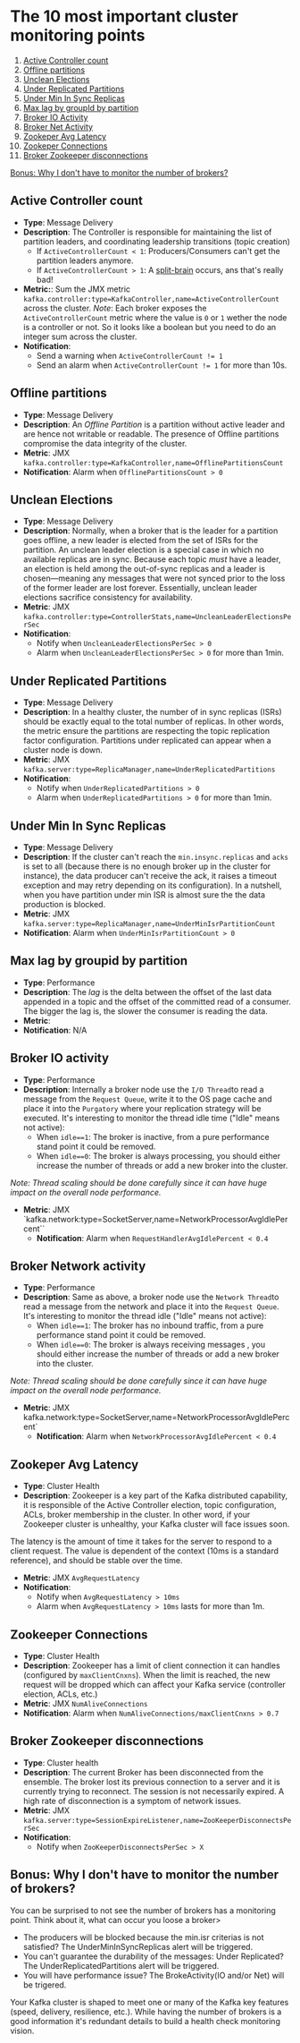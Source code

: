# The 10 most important cluster monitoring points

1. [Active Controller count](#active-controller-count)
2. [Offline partitions](#offline-partitions)
3. [Unclean Elections](#unclean-elections)
4. [Under Replicated Partitions](#under-replicated-partitions)
5. [Under Min In Sync Replicas](#under-min-in-sync-replicas)
6. [Max lag by groupId by partition](#max-lag-by-groupid-by-partition)
7. [Broker IO Activity](#broker-io-activity)
8. [Broker Net Activity](#broker-network-activity)
9. [Zookeper Avg Latency](#zookeeper-avg-latency)
10. [Zookeper Connections](#zookeeper-connections)
11. [Broker Zookeeper disconnections](#broker-zookeeper-disconnections)

[Bonus: Why I don't have to monitor the number of brokers?](#)

## Active Controller count
* **Type**: Message Delivery
* **Description**: The Controller is responsible for maintaining the list of partition leaders, and coordinating leadership transitions (topic creation)
  * If `ActiveControllerCount < 1`: Producers/Consumers can't get the partition leaders anymore.
  * If `ActiveControllerCount > 1`: A [split-brain](https://en.wikipedia.org/wiki/Split-brain_(computing)) occurs, ans that's really bad!
* **Metric:**: Sum the JMX metric `kafka.controller:type=KafkaController,name=ActiveControllerCount` across the cluster.
_Note_: Each broker exposes the `ActiveControllerCount` metric where the value is `0` or `1` wether the node is a controller or not. So it looks like a boolean but you need to do an integer sum across the cluster.
* **Notification**:
  * Send a warning when `ActiveControllerCount != 1`
  * Send an alarm when `ActiveControllerCount != 1` for more than 10s.

## Offline partitions
* **Type**: Message Delivery
* **Description**:  An _Offline Partition_ is a partition without active leader and are hence not writable or readable. The presence of Offline partitions compromise the data integrity of the cluster.
* **Metric**:  JMX `kafka.controller:type=KafkaController,name=OfflinePartitionsCount`
* **Notification**: Alarm when `OfflinePartitionsCount > 0`

## Unclean Elections
* **Type**: Message Delivery
* **Description**: Normally, when a broker that is the leader for a partition goes offline, a new leader is elected from the set of ISRs for the partition. An unclean leader election is a special case in which no available replicas are in sync. Because each topic _must_ have a leader, an election is held among the out-of-sync replicas and a leader is chosen—meaning any messages that were not synced prior to the loss of the former leader are lost forever. Essentially, unclean leader elections sacrifice consistency for availability.
* **Metric**:  JMX `kafka.controller:type=ControllerStats,name=UncleanLeaderElectionsPerSec`
* **Notification**:
  * Notify when `UncleanLeaderElectionsPerSec > 0`
  * Alarm when `UncleanLeaderElectionsPerSec > 0` for more than 1min.

## Under Replicated Partitions
* **Type**: Message Delivery
* **Description**: In a healthy cluster, the number of in sync replicas (ISRs) should be exactly equal to the total number of replicas. In other words, the metric ensure the partitions are respecting the topic replication factor configuration. Partitions under replicated can appear when a cluster node is down.
* **Metric**: JMX `kafka.server:type=ReplicaManager,name=UnderReplicatedPartitions`
* **Notification**:
  * Notify when `UnderReplicatedPartitions > 0`
  * Alarm when `UnderReplicatedPartitions > 0` for more than 1min.

## Under Min In Sync Replicas
* **Type**: Message Delivery
* **Description**:  If the cluster can't reach the `min.insync.replicas` and `acks` is set to all (because there is no enough broker up in the cluster for instance), the data producer can't receive the ack, it raises a timeout exception and may retry depending on its configuration). In a nutshell, when you have partition under min ISR is almost sure the the data production is blocked.
* **Metric**: JMX `kafka.server:type=ReplicaManager,name=UnderMinIsrPartitionCount`
* **Notification**: Alarm when `UnderMinIsrPartitionCount > 0`

## Max lag by groupid by partition
* **Type**: Performance
* **Description**: The _lag_ is the delta between the offset of the last data appended in a topic and the offset of the committed read of a consumer. The bigger the lag is, the slower the consumer is reading the data.
* **Metric**:
* **Notification**: N/A

## Broker IO activity
* **Type**: Performance
* **Description**: Internally a broker node use the `I/O Thread`to read a message from the `Request Queue`, write it to the OS page cache and place it into the `Purgatory` where your replication strategy will be executed. It's interesting to monitor the thread idle time ("Idle" means not active):
  * When `idle==1`: The broker is inactive, from a pure performance stand point it could be removed.
  * When `idle==0`: The broker is always processing, you should either increase the number of threads or add a new broker into the cluster.

_Note: Thread scaling should be done carefully since it can have huge impact on the overall node performance._
* **Metric**: JMX `kafka.network:type=SocketServer,name=NetworkProcessorAvgIdlePercent``
  *  **Notification**: Alarm when `RequestHandlerAvgIdlePercent < 0.4`

## Broker Network activity
* **Type**: Performance
* **Description**: Same as above, a broker node use the `Network Thread`to read a message from the network and place it into the `Request Queue`. It's interesting to monitor the thread idle ("Idle" means not active):
  * When `idle==1`: The broker has no inbound traffic, from a pure performance stand point it could be removed.
  * When `idle==0`: The broker is always receiving messages , you should either increase the number of threads or add a new broker into the cluster.

_Note: Thread scaling should be done carefully since it can have huge impact on the overall node performance._
* **Metric**: JMX kafka.network:type=SocketServer,name=NetworkProcessorAvgIdlePercent`
  *  **Notification**: Alarm when `NetworkProcessorAvgIdlePercent < 0.4`

## Zookeper Avg Latency
* **Type**: Cluster Health
* **Description**: Zookeeper is a key part of the Kafka distributed capability, it is responsible of the Active Controller election, topic configuration, ACLs, broker membership in the cluster. In other word, if your Zookeeper cluster is unhealthy, your Kafka cluster will face issues soon.

The latency is the amount of time it takes for the server to respond to a client request. The value is dependent of the context (10ms is a standard reference), and should be stable over the time.
* **Metric**: JMX `AvgRequestLatency`
* **Notification**:
  * Notify when `AvgRequestLatency > 10ms`
  * Alarm when `AvgRequestLatency > 10ms` lasts for more than 1m.

## Zookeeper Connections
* **Type**: Cluster Health
* **Description**: Zookeeper has a limit of client connection it can handles (configured by `maxClientCnxns`). When the limit is reached, the new request will be dropped which can affect your Kafka service (controller election, ACLs, etc.)
* **Metric**: JMX `NumAliveConnections`
* **Notification**:  Alarm when `NumAliveConnections/maxClientCnxns > 0.7`

## Broker Zookeeper disconnections
* **Type**: Cluster health
*  **Description**: The current Broker has been  disconnected from the ensemble. The broker lost its previous connection to a server and it is currently trying to reconnect. The session is not necessarily expired. A high rate of disconnection is a symptom of network issues.
* **Metric**: JMX `kafka.server:type=SessionExpireListener,name=ZooKeeperDisconnectsPerSec`
* **Notification**: 
  * Notify when `ZooKeeperDisconnectsPerSec > X`

## Bonus: Why I don't have to monitor the number of brokers?
You can be surprised to not see the number of brokers has a monitoring point. Think about it, what can occur you loose a broker>
* The producers will be blocked because the min.isr criterias is not satisfied? The UnderMinInSyncReplicas alert will be triggered.
* You can't guarantee the durability of the messages: Under Replicated? The UnderReplicatedPartitions alert will be triggered.
* You will have performance issue? The BrokeActivity(IO and/or Net) will be trigered.

Your Kafka cluster is shaped to meet one or many of the Kafka key features (speed, delivery, resilience, etc.). While having the number of brokers is a good information it's redundant details to build a health check monitoring vision. 